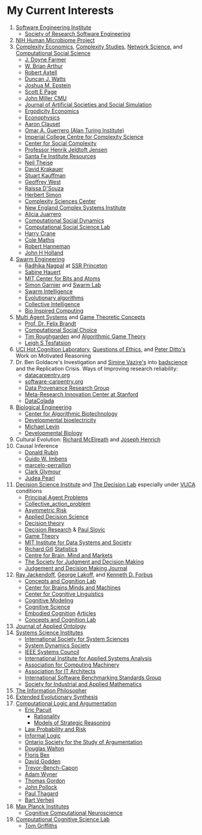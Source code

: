 # My Current Interests

1. [Software Engineering Institute](https://www.sei.cmu.edu/)
    * [Society of Research Software Engineering](https://society-rse.org/)
2. [NIH Human Microbiome Project](https://hmpdacc.org/)
3. [Complexity Economics](https://www.oxfordmartin.ox.ac.uk/programmes/economics), [Complexity Studies](https://complexsystemsupenn.com/), [Network Science](https://www.networkscienceinstitute.org/), and [Computational Social Science](https://science.gmu.edu/academics/departments-units/computational-data-sciences/computational-social-science-phd)
    * [J. Doyne Farmer](http://www.doynefarmer.com/)
    * [W. Brian Arthur](https://en.wikipedia.org/wiki/W._Brian_Arthur)
    * [Robert Axtell](https://css1.gmu.edu/~axtell/Rob/Home.html)
    * [Duncan J. Watts](https://duncanjwatts.com/)
    * [Joshua M. Epstein](https://publichealth.nyu.edu/faculty/joshua-epstein)
    * [Scott E Page](https://sites.lsa.umich.edu/scottepage/)
    * [John Miller CMU](https://www.cmu.edu/dietrich/sds/people/faculty/john-miller.html)
    * [Journal of Artificial Societies and Social Simulation](https://www.jasss.org/JASSS.html)
    * [Ergodicity Economics](https://ergodicityeconomics.com/)
    * [Econophysics](https://en.wikipedia.org/wiki/Econophysics)
    * [Aaron Clauset](https://aaronclauset.github.io/)
    * [Omar A. Guerrero (Alan Turing Institute)](https://oguerr.com/)
    * [Imperial College Centre for Complexity Science](https://www.imperial.ac.uk/complexity-science/)
    * [Center for Social Complexity](https://complexsystemstheory.net/centre-for-social-complexity-gmu/)
    * [Professor Henrik Jeldtoft Jensen](https://www.ma.imperial.ac.uk/~hjjens/)
    * [Santa Fe Institute Resources](https://www.complexityexplorer.org/explore/resources)
    * [Neil Theise](https://www.neiltheiseofficial.com/)
    * [David Krakauer](https://www.santafe.edu/people/profile/david-krakauer)
    * [Stuart Kauffman](https://scholar.google.com/citations?user=yoPM0F8AAAAJ&hl=en)
    * [Geoffrey West](https://www.santafe.edu/people/profile/geoffrey-west)
    * [Raissa D'Souza](https://scholar.google.com/citations?user=jM23vRsKxuIC&hl=en)
    * [Herbert Simon](https://en.wikipedia.org/wiki/Herbert_A._Simon)
    * [Complexity Sciences Center](https://csc.ucdavis.edu/Welcome.html)
    * [New England Complex Systems Institute](https://necsi.edu/)
    * [Alicia Juarrero](https://aliciajuarrerodotcom1.wordpress.com/)
    * [Computational Social Dynamics](https://picsolab.github.io/)
    * [Computational Social Science Lab](https://dgarcia.eu/)
    * [Harry Crane](https://www.harrycrane.com/)
    * [Cole Mathis](https://colemathis.github.io/)
    * [Robert Hanneman](https://faculty.ucr.edu/~hanneman/)
    * [John H Holland](https://en.wikipedia.org/wiki/John_Henry_Holland)
4. [Swarm Engineering](https://hauertlab.com/) 
    * [Radhika Nagpal](https://www.radhikanagpal.org/) at [SSR Princeton](https://ssr.princeton.edu/)
    * [Sabine Hauert](https://hauertlab.com/sabine-hauert/)
    * [MIT Center for Bits and Atoms](http://cba.mit.edu/)
    * [Simon Garnier](https://people.njit.edu/profile/garnier) and [Swarm Lab](https://www.theswarmlab.com/)
    * [Swarm Intelligence](https://en.wikipedia.org/wiki/Swarm_intelligence)
    * [Evolutionary algorithms](https://en.wikipedia.org/wiki/Category:Evolutionary_algorithms)
    * [Collective Intelligence](https://en.wikipedia.org/wiki/Collective_intelligence)
    * [Bio Inspired Computing](https://en.wikipedia.org/wiki/Bio-inspired_computing)
5. [Multi Agent Systems](https://en.wikipedia.org/wiki/Category:Multi-agent_systems) and [Game Theoretic Concepts](https://en.wikipedia.org/wiki/Category:Game_theory)
    * [Prof. Dr. Felix Brandt](https://www.cs.cit.tum.de/en/dss/brandt/)
    * [Computational Social Choice](https://youtube.com/playlist?list=PLOfTMPqb4h4YpejIw7acMsdUnBm51a-FD&si=XztGrBLGOVUHST7q)
    * [Tim Roughgarden](https://timroughgarden.org/) and [Algorithmic Game Theory](https://timroughgarden.org/f13/f13.html)
    * [Leigh S Tesfatsion](https://faculty.sites.iastate.edu/tesfatsi/)
6. [UCI Hot Cognition Laboratory](https://sites.uci.edu/peterdittolab/), [Questions of Ethics](https://www.ethicscenter.uci.edu/index.php), and [Peter Ditto's](https://scholar.google.com/citations?user=Lv4KzjIAAAAJ&hl=en) Work on Motivated Reasoning
7. Dr. Ben Goldacre's Investigation and [Simine Vazire's](https://www.simine.com/) into [badscience](https://www.badscience.net/) and the Replication Crisis. Ways of Improving research reliability:
    * [datacarpentry.org](https://datacarpentry.org/)
    * [software-carpentry.org](https://software-carpentry.org/)
    * [Data Provenance Research Group](https://www.eva.mpg.de/ecology/projects-and-research-groups/data-provenance/)
    * [Meta-Research Innovation Center at Stanford](https://metrics.stanford.edu/)
    * [DataColada](https://datacolada.org/)
8. [Biological Engineering](https://en.wikipedia.org/wiki/Category:Biological_engineering)
    * [Center for Algorithmic Biotechnology](https://cab.spbu.ru/)
    * [Developmental bioelectricity](https://en.wikipedia.org/wiki/Developmental_bioelectricity)
    * [Michael Levin](https://drmichaellevin.org/)
    * [Developmental Biology](https://en.wikipedia.org/wiki/Developmental_biology)
9. Cultural Evolution: [Richard McElreath](https://xcelab.net/rm/) and [Joseph Henrich](https://heb.fas.harvard.edu/people/joseph-henrich)
10. Causal Inference
    * [Donald Rubin](https://en.wikipedia.org/wiki/Donald_Rubin)
    * [Guido W. Imbens](https://www.gsb.stanford.edu/faculty-research/faculty/guido-w-imbens)
    * [marcelo-perraillon](https://clas.ucdenver.edu/marcelo-perraillon/)
    * [Clark Glymour](https://philpeople.org/profiles/clark-glymour)
    * [Judea Pearl](https://bayes.cs.ucla.edu/jp_home.html)
11. [Decision Science Institute](https://decisionsciences.org/) and [The Decision Lab](https://thedecisionlab.com/) especially under [VUCA](https://en.wikipedia.org/wiki/VUCA) conditions
    * [Principal Agent Problems](https://en.wikipedia.org/wiki/Principal%E2%80%93agent_problem)
    * [Collective_action_problem](https://en.wikipedia.org/wiki/Collective_action_problem)
    * [Asymmetric Risk](https://asymmetryobservations.com/definitions/asymmetry/asymmetrical-riskreward/)
    * [Applied Decision Science](https://www.applieddecisionscience.com/)
    * [Decision theory](https://en.wikipedia.org/wiki/Category:Decision_theory)
    * [Decision Research](https://www.decisionresearch.org/) & [Paul Slovic](https://en.wikipedia.org/wiki/Paul_Slovic)
    * [Game Theory](https://en.wikipedia.org/wiki/Category:Game_theory)
    * [MIT Institute for Data Systems and Society](https://idss.mit.edu/research/)
    * [Richard Gill](https://gill1109.com/?amp=1) [Statistics](https://www.math.leidenuniv.nl/~gill/)
    * [Centre for Brain, Mind and Markets](https://www.unimelb.edu.au/cbmm)
    * [The Society for Judgment and Decision Making](https://sjdm.org/)
    * [Judgement and Decision Making Journal](https://www.cambridge.org/core/journals/judgment-and-decision-making)
12. [Ray Jackendoff](https://en.wikipedia.org/wiki/Ray_Jackendoff), [George Lakoff](https://george-lakoff.com/), and [Kenneth D. Forbus](https://users.cs.northwestern.edu/~forbus/) 
    * [Concepts and Cognition Lab](https://cognition.princeton.edu/)
    * [Center for Brains Minds and Machines](https://cbmm.mit.edu/)
    * [Center for Cognitive Linguistics](https://sites.tufts.edu/cogstud/)
    * [Cognitive Modeling](https://en.wikipedia.org/wiki/Cognitive_model)
    * [Cognitive Science](https://en.wikipedia.org/wiki/Category:Cognitive_science)
    * [Embodied Cognition](https://plato.stanford.edu/entries/embodied-cognition/) [Articles](https://www.sciencedirect.com/topics/neuroscience/embodied-cognition)
    * [Concepts and Cognition Lab](https://cognition.princeton.edu/)
13. [Journal of Applied Ontology](https://ip.ios.semcs.net/journals/applied-ontology/Pre-press/Pre-press)
14. [Systems Science Institutes](https://en.wikipedia.org/wiki/Category:Systems_science_institutes)
    * [International Society for System Sciences](https://www.isss.org/home/)
    * [System Dynamics Society](https://systemdynamics.org/)
    * [IEEE Systems Council](https://ieeesystemscouncil.org/)
    * [International Institute for Applied Systems Analysis](https://iiasa.ac.at/)
    * [Association for Computing Machinery](https://www.acm.org/)
    * [Association for IT Architects](https://iasaglobal.org/)
    * [International Software Benchmarking Standards Group](https://www.isbsg.org/)
    * [Society for Industrial and Applied Mathematics](https://www.siam.org/)
15. [The Information Philosopher](https://www.informationphilosopher.com/)
16. [Extended Evolutionary Synthesis](https://extendedevolutionarysynthesis.com/)
17. [Computational Logic and Argumentation](https://clarg.doc.ic.ac.uk/clarg-design/website/index.html)
    * [Eric Pacuit](https://pacuit.org/)
        - [Rationality](http://ai.stanford.edu/~epacuit/classes/rationality-fall2010.html)
        - [Models of Strategic Reasoning](http://ai.stanford.edu/~epacuit/esslli2012/stratreas.html)
    * [Law Probability and Risk](https://academic.oup.com/lpr)
    * [Informal Logic](https://informallogic.ca/index.php/informal_logic/issue/archive)
    * [Ontario Society for the Study of Argumentation](https://scholar.uwindsor.ca/ossaarchive/)
    * [Douglas Walton](https://www.researchgate.net/profile/Douglas-Walton)
    * [Floris Bex](https://www.florisbex.com/)
    * [David Godden](https://www.davidgodden.ca/)
    * [Trevor-Bench-Capon](https://www.researchgate.net/profile/Trevor-Bench-Capon)
    * [Adam Wyner](https://www.researchgate.net/profile/Adam-Wyner)
    * [Thomas Gordon](https://www.researchgate.net/profile/Thomas-Gordon-4)
    * [John Pollock](https://johnpollock.us/ftp/publications.html)
    * [Paul Thagard](https://paulthagard.com/)
    * [Bart Verheij](https://www.ai.rug.nl/~verheij/)
18. [Max Planck Institutes](https://www.mpg.de/institutes)
    * [Cognitive Computational Neuroscience](https://www.cbs.mpg.de/1023954/cognitive-computational-neuroscience)
19. [Computational Cognitive Science Lab](https://cocosci.princeton.edu/)
    * [Tom Griffiths](https://cocosci.princeton.edu/tom/index.php)